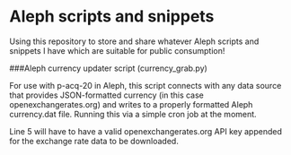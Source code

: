Aleph scripts and snippets
=====
Using this repository to store and share whatever Aleph scripts and snippets I have which are suitable for public consumption!

###Aleph currency updater script (currency_grab.py)

For use with p-acq-20 in Aleph, this script connects with any data source that provides JSON-formatted currency (in this case openexchangerates.org) and writes to a properly formatted Aleph currency.dat file. Running this via a simple cron job at the moment.

Line 5 will have to have a valid openexchangerates.org API key appended for the exchange rate data to be downloaded.

